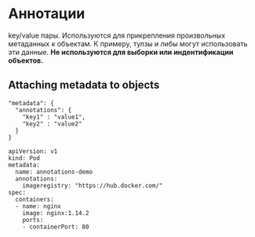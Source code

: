 # Аннотации

key/value пары. Используются для прикрепления произвольных метаданных к объектам. К примеру, тулзы и либы могут использовать эти данные. **Не используются для выборки или индентификации объектов.**

## Attaching metadata to objects

```
"metadata": {
  "annotations": {
    "key1" : "value1",
    "key2" : "value2"
  }
}
```

```
apiVersion: v1
kind: Pod
metadata:
  name: annotations-demo
  annotations:
    imageregistry: "https://hub.docker.com/"
spec:
  containers:
  - name: nginx
    image: nginx:1.14.2
    ports:
    - containerPort: 80

```